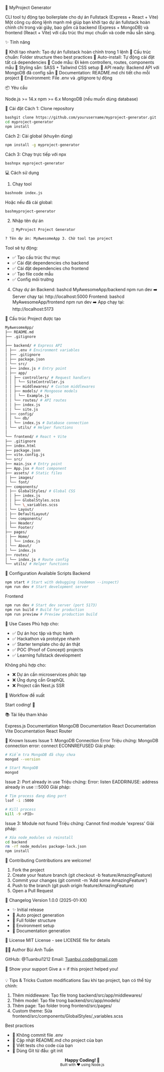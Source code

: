 🚀 MyProject Generator

CLI tool tự động tạo boilerplate cho dự án Fullstack (Express + React + Vite)
Một công cụ dòng lệnh mạnh mẽ giúp bạn khởi tạo dự án fullstack hoàn chỉnh chỉ trong vài giây, bao gồm cả backend (Express + MongoDB) và frontend (React + Vite) với cấu trúc thư mục chuẩn và code mẫu sẵn sàng.

✨ Tính năng

🎯 Khởi tạo nhanh: Tạo dự án fullstack hoàn chỉnh trong 1 lệnh
📁 Cấu trúc chuẩn: Folder structure theo best practices
🔧 Auto-install: Tự động cài đặt tất cả dependencies
📝 Code mẫu: Đi kèm controllers, routes, components mẫu
🎨 Styling sẵn: SASS + Tailwind CSS setup
🔌 API ready: Backend API với MongoDB đã config sẵn
📖 Documentation: README.md chi tiết cho mỗi project
🔐 Environment: File .env và .gitignore tự động

📦 Yêu cầu

Node.js >= 14.x
npm >= 6.x
MongoDB (nếu muốn dùng database)

🚀 Cài đặt
Cách 1: Clone repository

```bash
bashgit clone https://github.com/yourusername/myproject-generator.git
cd myproject-generator
npm install
```

Cách 2: Cài global (khuyên dùng)

```bash
npm install -g myproject-generator
```

Cách 3: Chạy trực tiếp với npx

```bash
bashnpx myproject-generator
```

💻 Cách sử dụng

1. Chạy tool

```bash
bashnode index.js
```

Hoặc nếu đã cài global:

```bash
bashmyproject-generator
```

2. Nhập tên dự án

```bash
   🚀 MyProject Project Generator

? Tên dự án: MyAwesomeApp 3. Chờ tool tạo project
```

Tool sẽ tự động:

- ✅ Tạo cấu trúc thư mục
- ✅ Cài đặt dependencies cho backend
- ✅ Cài đặt dependencies cho frontend
- ✅ Tạo file code mẫu
- ✅ Config môi trường

4. Chạy dự án
   Backend:
   bashcd MyAwesomeApp/backend
   npm run dev
   ➡️ Server chạy tại: http://localhost:5000
   Frontend:
   bashcd MyAwesomeApp/frontend
   npm run dev
   ➡️ App chạy tại: http://localhost:5173

📁 Cấu trúc Project được tạo

```bash
MyAwesomeApp/
├── README.md
├── .gitignore
│
├── backend/ # Express API
│ ├── .env # Environment variables
│ ├── .gitignore
│ ├── package.json
│ └── src/
│ ├── index.js # Entry point
│ ├── app/
│ │ ├── controllers/ # Request handlers
│ │ │ └── SiteController.js
│ │ ├── middlewares/ # Custom middlewares
│ │ ├── models/ # Mongoose models
│ │ │ └── Example.js
│ │ └── routes/ # API routes
│ │ ├── index.js
│ │ └── site.js
│ ├── config/
│ │ └── db/
│ │ └── index.js # Database connection
│ └── utils/ # Helper functions
│
└── frontend/ # React + Vite
├── .gitignore
├── index.html
├── package.json
├── vite.config.js
└── src/
├── main.jsx # Entry point
├── App.jsx # Root component
├── assets/ # Static files
│ ├── images/
│ └── font/
├── components/
│ ├── GlobalStyles/ # Global CSS
│ │ ├── index.js
│ │ ├── GlobalStyles.scss
│ │ └── \_variables.scss
│ └── Layout/
│ ├── DefaultLayout/
│ └── components/
│ ├── Header/
│ └── Footer/
├── pages/
│ ├── Home/
│ │ └── index.js
│ └── About/
│ └── index.js
├── routes/
│ └── index.js # Route config
└── utils/ # Helper functions

```

🔧 Configuration
Available Scripts
Backend

```bash
npm start # Start with debugging (nodemon --inspect)
npm run dev # Start development server
```

Frontend

```bash
npm run dev # Start dev server (port 5173)
npm run build # Build for production
npm run preview # Preview production build
```

🎯 Use Cases
Phù hợp cho:

- ✅ Dự án học tập và thực hành
- ✅ Hackathon và prototype nhanh
- ✅ Starter template cho dự án thật
- ✅ POC (Proof of Concept) projects
- ✅ Learning fullstack development

Không phù hợp cho:

- ❌ Dự án cần microservices phức tạp
- ❌ Ứng dụng cần GraphQL
- ❌ Project cần Next.js SSR

🔄 Workflow đề xuất

Start coding! 🎉

📚 Tài liệu tham khảo

Express.js Documentation
MongoDB Documentation
React Documentation
Vite Documentation
React Router

🐛 Known Issues
Issue 1: MongoDB Connection Error
Triệu chứng: MongoDB connection error: connect ECONNREFUSED
Giải pháp:

```bash
# Kiểm tra MongoDB đã chạy chưa
mongod --version

# Start MongoDB
mongod
```

Issue 2: Port already in use
Triệu chứng: Error: listen EADDRINUSE: address already in use :::5000
Giải pháp:

```bash
# Tìm process đang dùng port
lsof -i :5000

# Kill process
kill -9 <PID>
```

Issue 3: Module not found
Triệu chứng: Cannot find module 'express'
Giải pháp:

```bash
# Xóa node_modules và reinstall
cd backend
rm -rf node_modules package-lock.json
npm install
```

🤝 Contributing
Contributions are welcome!

1. Fork the project
2. Create your feature branch (git checkout -b feature/AmazingFeature)
3. Commit your changes (git commit -m 'Add some AmazingFeature')
4. Push to the branch (git push origin feature/AmazingFeature)
5. Open a Pull Request

📝 Changelog
Version 1.0.0 (2025-01-XX)

- ✨ Initial release
- 🎯 Auto project generation
- 📁 Full folder structure
- 🔧 Environment setup
- 📖 Documentation generation

📄 License
MIT License - see LICENSE file for details

👨‍💻 Author
Bùi Anh Tuấn

GitHub: @Tuanbui1212
Email: Tuanbui.code@gmail.com

🌟 Show your support
Give a ⭐️ if this project helped you!

💡 Tips & Tricks
Custom modifications
Sau khi tạo project, bạn có thể tùy chỉnh:

1. Thêm middleware: Tạo file trong backend/src/app/middlewares/
2. Thêm model: Tạo file trong backend/src/app/models/
3. Thêm page: Tạo folder trong frontend/src/pages/
4. Custom theme: Sửa frontend/src/components/GlobalStyles/\_variables.scss

Best practices

- 🔐 Không commit file .env
- 📝 Cập nhật README.md cho project của bạn
- 🧪 Viết tests cho code của bạn
- 🔄 Dùng Git từ đầu: git init

<div align="center">
  <strong>Happy Coding! 🚀</strong>
  <br />
  <sub>Built with ❤️ using Node.js</sub>
</div>
